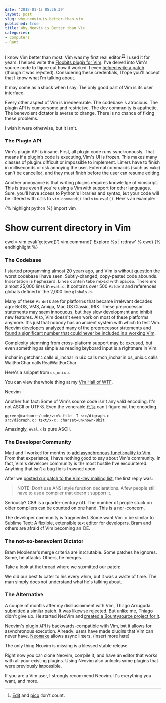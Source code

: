 ```yaml
---
date: '2015-01-15 05:36:39'
layout: post
slug: why-neovim-is-better-than-vim
published: true
title: Why Neovim is Better than Vim
categories:
- Computers
- Rant
---
```


I know Vim better than most. Vim was my first real editor.<sup>[\[1\]](#ref_1)</sup> I used it for years. I helped write the [Floobits plugin for Vim](https://github.com/Floobits/floobits-vim). I've delved into Vim's source code to figure out how it worked. I even [helped write a patch](https://groups.google.com/d/msg/vim_dev/-4pqDJfHCsM/LkYNCpZjQ70J) (though it was rejected). Considering these credentials, I hope you'll accept that I know what I'm talking about.

It may come as a shock when I say: The only good part of Vim is its user interface.

Every other aspect of Vim is irredeemable. The codebase is atrocious. The plugin API is cumbersome and restrictive. The dev community is apathetic. The benevolent dictator is averse to change. There is no chance of fixing these problems.

I wish it were otherwise, but it isn't.


### The Plugin API

Vim's plugin API is insane. First, all plugin code runs synchronously. That means if a plugin's code is executing, Vim's UI is frozen. This makes many classes of plugins difficult or impossible to implement. Linters have to finish in milliseconds or risk annoying the user. External commands (such as `make`) can't be cancelled, and they must finish before the user can resume editing.

Another annoyance is that writing plugins requires knowledge of vimscript. This is true even if you're using a Vim with support for other languages. Sure, you'll have access to Python's libraries and syntax, but your code will be littered with calls to `vim.command()` and `vim.eval()`. Here's an example:

{% highlight python %}
import vim

# Show current directory in Vim
cwd = vim.eval('getcwd()')
vim.command(':Explore %s | redraw' % cwd)
{% endhighlight %}



### The Codebase

I started programming almost 20 years ago, and Vim is without question the worst codebase I have seen. Subtly-changed, copy-pasted code abounds. Indentation is haphazard. Lines contain tabs mixed with spaces. There are almost 25,000 lines in `eval.c`. It contains over 500 `#ifdef`s and references globals defined in the 2,000 line `globals.h`.

Many of these `#ifdef`s are for platforms that became irrelevant decades ago: BeOS, VMS, Amiga, Mac OS Classic, IRIX. These preprocessor statements may seem innocuous, but they slow development and inhibit new features. Also, Vim doesn't even work on most of these platforms anymore. It's just that nobody has an ancient system with which to test Vim. Neovim developers analyzed many of the preprocessor statements and [found a significant number that could never be included in a working Vim](https://github.com/neovim/neovim/pull/814).

Complexity stemming from cross-platform support may be excused, but even something as simple as reading keyboard input is a nightmare in Vim.

inchar in getchar.c calls ui_inchar in ui.c calls mch_inchar in os_unix.c calls WaitForChar calls RealWaitForChar

Here's a snippet from `os_unix.c`

You can view the whole thing at my [Vim Hall of WTF](/vim/#realwaitforchar).

Neovim 

<!-- `eval.c` has functions named `eval1()`, `eval2()`, `eval3()`, all the way up to `eval7()`. -->

Another fun fact: Some of Vim's source code isn't any valid encoding. It's not ASCII or UTF-8. Even the venerable [`file`](http://en.wikipedia.org/wiki/File_%28command%29) can't figure out the encoding.

    ggreer@carbon:~/code/vim% file -I src/digraph.c 
    src/digraph.c: text/x-c; charset=unknown-8bit

Amazingly, `eval.c` is pure ASCII.


### The Developer Community

Matt and I worked for months to [add asynchronous functionality to Vim](https://news.floobits.com/2013/09/17/adding-settimeout-to-vim/). From that experience, I have nothing good to say about Vim's community. In fact, Vim's developer community is the most hostile I've encountered. Anything that isn't a bug fix is frowned upon.

After we [posted our patch to the Vim-dev mailing list](https://groups.google.com/d/msg/vim_dev/-4pqDJfHCsM/LkYNCpZjQ70J), the first reply was:

> NOTE: Don't use ANSI style function declarations. A few people still have to use a compiler that doesn't support it.

Seriously? C89 is a quarter-century old. The number of people stuck on older compilers can be counted on one hand. This is a non-concern.


The developer community is fragmented. Some want Vim to be similar to Sublime Text: A flexible, extensible text editor for developers. Bram and others are afraid of Vim becoming an IDE.


### The not-so-benevolent Dictator

Bram Moolenar's merge criteria are inscrutable. Some patches he ignores. Some, he attacks. Others, he merges.

Take a look at the thread where we submitted our patch:

We did our best to cater to his every whim, but it was a waste of time. The man simply does not understand what he's talking about.


### The Alternative

A couple of months after my disillusionment with Vim, Thiago Arruguda [submitted a similar patch](https://groups.google.com/d/msg/vim_dev/QF7Bzh1YABU/02-YGr7_sCwJ). It was likewise rejected. But unlike me, Thiago didn't give up. He started NeoVim and [created a Bountysource project for it](https://www.bountysource.com/teams/neovim).

Neovim's plugin API is backwards-compatible with Vim, but it allows for asynchronous execution. Already, users have made plugins that Vim can never have. [Neomake](https://github.com/benekastah/neomake) allows async linters. (insert more here)



The only thing Neovim is missing is a blessed stable release.

Right now you can clone Neovim, compile it, and have an editor that works with all your existing plugins. Using Neovim also unlocks some plugins that were previously impossible.

If you are a Vim user, I strongly recommend Neovim. It's everything you want, and more.


---

1. <span id="ref_1"></span>[Edit](https://en.wikipedia.org/wiki/MS-DOS_Editor) and [pico](http://en.wikipedia.org/wiki/Pico_%28text_editor%29) don't count.
